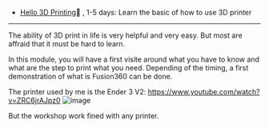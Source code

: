 
- [Hello 3D Printing](Hello3DPrint/index.md)🚷 , 1-5 days: Learn the basic of how to use 3D printer 

------------------------------------

The ability of 3D print in life is very helpful and very easy.
But most are affraid that it must be hard to learn.

In this module, you will have a first visite around what you have to know and what are the step to print what you need.
Depending of the timing, a first demonstration of what is Fusion360 can be done.


The printer used by me is the Ender 3 V2:
https://www.youtube.com/watch?v=ZRC6jrAJpz0
![image](https://user-images.githubusercontent.com/20149493/185926871-7f9fcef5-a883-41c4-9475-610748f9eb40.png)

But the workshop work fined with any printer.
